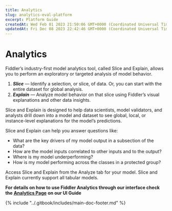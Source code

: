 ```yaml
---
title: Analytics
slug: analytics-eval-platform
excerpt: Platform Guide
createdAt: Wed Feb 01 2023 21:50:06 GMT+0000 (Coordinated Universal Time)
updatedAt: Fri Dec 08 2023 22:42:46 GMT+0000 (Coordinated Universal Time)
---
```


# Analytics

Fiddler’s industry-first model analytics tool, called Slice and Explain, allows you to perform an exploratory or targeted analysis of model behavior.

1. _**Slice**_ — Identify a selection, or slice, of data. Or, you can start with the entire dataset for global analysis.
2. _**Explain**_ — Analyze model behavior on that slice using Fiddler’s visual explanations and other data insights.

Slice and Explain is designed to help data scientists, model validators, and analysts drill down into a model and dataset to see global, local, or instance-level explanations for the model’s predictions.

Slice and Explain can help you answer questions like:

* What are the key drivers of my model output in a subsection of the data?
* How are the model inputs correlated to other inputs and to the output?
* Where is my model underperforming?
* How is my model performing across the classes in a protected group?

Access Slice and Explain from the Analyze tab for your model. Slice and Explain currently support all tabular models.

**For details on how to use Fiddler Analytics through our interface check the** [**Analytics Page**](../UI\_Guide/analytics-ui/) **on our UI Guide**

{% include "../.gitbook/includes/main-doc-footer.md" %}

